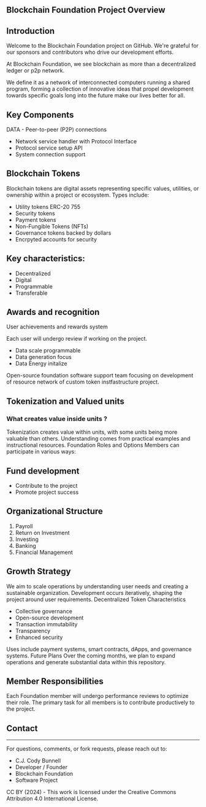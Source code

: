 ## Blockchain Foundation Project Overview

## Introduction

Welcome to the Blockchain Foundation project on GitHub. We're grateful for our sponsors and contributors who drive our development efforts.

At Blockchain Foundation, we see blockchain as more than a decentralized ledger or p2p network. 

We define it as a network of interconnected computers running a shared program, forming a collection of innovative ideas that propel development towards specific goals long into the future make our lives better for all.

## Key Components

DATA - Peer-to-peer (P2P) connections

- Network service handler with Protocol Interface
- Protocol service setup API
- System connection support

## Blockchain Tokens

Blockchain tokens are digital assets representing specific values, utilities, or ownership within a project or ecosystem. Types include:

- Utility tokens ERC-20 755
- Security tokens
- Payment tokens
- Non-Fungible Tokens (NFTs)
- Governance tokens backed by dollars
- Encrpyted accounts for security

## Key characteristics:

- Decentralized
- Digital
- Programmable
- Transferable

## Awards and recognition

User achievements and rewards system

Each user will undergo review if working
on the project.

- Data scale programmable
- Data generation focus
- Data Energy initalize
  
Open-source foundation software support team focusing on development 
of resource network of custom token instfastructure project.

## Tokenization and Valued units
### What creates value inside units ?

Tokenization creates value within units, with some units being more valuable than others. Understanding comes from practical examples and instructional resources.
Foundation Roles and Options
Members can participate in various ways:

## Fund development
- Contribute to the project
- Promote project success

## Organizational Structure

1. Payroll
2. Return on Investment
3. Investing
4. Banking
5. Financial Management

## Growth Strategy

We aim to scale operations by understanding user needs and creating a sustainable organization. Development occurs iteratively, shaping the project around user requirements.
Decentralized Token Characteristics

- Collective governance
- Open-source development
- Transaction immutability
- Transparency
- Enhanced security

Uses include payment systems, smart contracts, dApps, and governance systems.
Future Plans
Over the coming months, we plan to expand operations and generate substantial data within this repository.

## Member Responsibilities

Each Foundation member will undergo performance reviews to optimize their role. The primary task for all members is to contribute productively to the project.

## Contact

<hr>

For questions, comments, or fork requests, please reach out to:

- C.J. Cody Bunnell 
- Developer / Founder
- Blockchain Foundation
- Software Project

CC BY (2024) - This work is licensed under the Creative Commons Attribution 4.0 International License.
